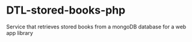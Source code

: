 # DTL-stored-books-php
Service that retrieves stored books from a mongoDB database for a web app library 
